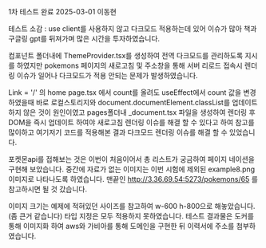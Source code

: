 1차 테스트 완료 2025-03-01 이동현

테스트 소감 : use client를 사용하지 않고 다크모드 적용하는데 있어 이슈가 많아 책과 구글링 gpt를 뒤져가며 많은 시간을 투자하였습니다.

컴포넌트 폴더내에 ThemeProvider.tsx를 생성하여 전역 다크모드를 관리하도록 지시를 하였지만 pokemons 페이지의 새로고침 및 주소창을 통해 서버 리로드 접속시 렌더링 이슈가 일어나 다크모드가 적용 안되는 문제가 발생하였습니다.

Link = '/' 의 home page.tsx 에서 count를 올려도 useEffect에서 count 값을 변경하였을때 바로 로컬스토리지와 document.documentElement.classList를 업데이트하지 않은 것이 원인이였고 pages폴더내 _document.tsx 파일을 생성하여 렌더링 후 DOM을 즉시 업데이트 하여야 새로고침 렌더링 이슈를 해결 할 수 있다고 하여 참고를 많이하고 여기저기 코드를 적용해본 결과 다크모드 렌더링 이슈를 해결 할 수 있었습니다.

포켓몬api를 접해보는 것은 이번이 처음이어서 총 리스트가 궁금하여 페이지 네이션을 구현해 보았습니다.
중간에 자료가 없는 이미지는 이번 시험에 제외된 example8.png 이미지로 나타나도록 하였습니다. 
맨끝인 http://3.36.69.54:5273/pokemons/65 를 참고하시면 될 것 갔습니다.


이미지 크기는 예제에 적혀있던 사이즈를 참고하여 w-600 h-800으로 해놓았습니다.(좀 큰거 같습니다)
타입 지정은 모두 적용하지 못하였습니다.
테스트 결과물은 도커를 통해 이미지화 하여 aws와 가비아를 통해 도메인을 구현한 뒤 이력서에 주소를 첨부하였습니다.


